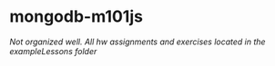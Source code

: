 # mongodb-m101js

*Not organized well. All hw assignments and exercises located in the exampleLessons folder*
